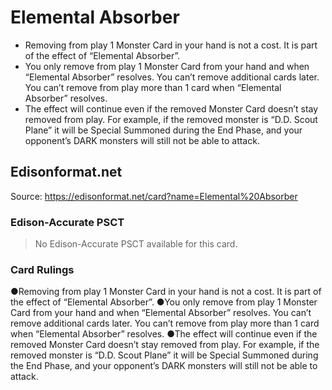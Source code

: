 # Elemental Absorber

*   Removing from play 1 Monster Card in your hand is not a cost. It is part of the effect of “Elemental Absorber”.
*   You only remove from play 1 Monster Card from your hand and when “Elemental Absorber” resolves. You can’t remove additional cards later. You can’t remove from play more than 1 card when “Elemental Absorber” resolves.
*   The effect will continue even if the removed Monster Card doesn’t stay removed from play. For example, if the removed monster is “D.D. Scout Plane” it will be Special Summoned during the End Phase, and your opponent’s DARK monsters will still not be able to attack.

## Edisonformat.net

Source: https://edisonformat.net/card?name=Elemental%20Absorber

### Edison-Accurate PSCT

> No Edison-Accurate PSCT available for this card.

### Card Rulings

●Removing from play 1 Monster Card in your hand is not a cost. It is part of the effect of “Elemental Absorber”.
●You only remove from play 1 Monster Card from your hand and when “Elemental Absorber” resolves. You can’t remove additional cards later. You can’t remove from play more than 1 card when “Elemental Absorber” resolves.
●The effect will continue even if the removed Monster Card doesn’t stay removed from play. For example, if the removed monster is “D.D. Scout Plane” it will be Special Summoned during the End Phase, and your opponent’s DARK monsters will still not be able to attack.
            